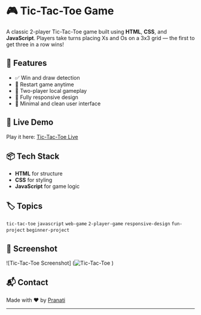 # 🎮 Tic-Tac-Toe Game

A classic 2-player Tic-Tac-Toe game built using **HTML**, **CSS**, and **JavaScript**. Players take turns placing Xs and Os on a 3x3 grid — the first to get three in a row wins!

## 🔹 Features

- ✅ Win and draw detection
- 🔁 Restart game anytime
- 👥 Two-player local gameplay
- 📱 Fully responsive design
- 🎨 Minimal and clean user interface

## 🚀 Live Demo

Play it here: [Tic-Tac-Toe Live](https://tictactoefunnapp.tiiny.site)

## 📦 Tech Stack

- **HTML** for structure  
- **CSS** for styling  
- **JavaScript** for game logic

## 🏷️ Topics

`tic-tac-toe` `javascript` `web-game` `2-player-game` `responsive-design` `fun-project` `beginner-project`

## 📸 Screenshot

![Tic-Tac-Toe Screenshot] (![Tic-Tac-Toe](https://github.com/user-attachments/assets/8ef5b1d2-0a13-483c-be09-4511461ff5cb)
  ) <!-- Add your own screenshot if available -->

## 📬 Contact

Made with ❤️ by [Pranati](https://github.com/pranati2507)

---

